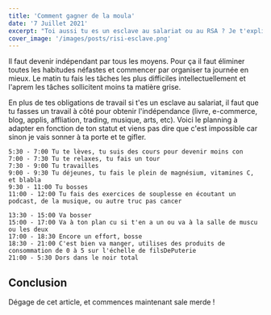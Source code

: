 ```yaml
---
title: 'Comment gagner de la moula'
date: '7 Juillet 2021'
excerpt: "Toi aussi tu es un esclave au salariat ou au RSA ? Je t'explique tout"
cover_image: '/images/posts/risi-esclave.png'
---
```


Il faut devenir indépendant par tous les moyens. Pour ça il faut éliminer toutes les habitudes néfastes et commencer par organiser ta journée en mieux. Le matin tu fais les tâches les plus difficiles intellectuellement et l'aprem les tâches sollicitent moins ta matière grise. 

En plus de tes obligations de travail si t'es un esclave au salariat, il faut que tu fasses un travail à côté pour obtenir l'indépendance (livre, e-commerce, blog, applis, affliation, trading, musique, arts, etc). Voici le planning à adapter en fonction de ton statut et viens pas dire que c'est impossible car sinon je vais sonner à ta porte et te gifler.

    5:30 - 7:00 Tu te lèves, tu suis des cours pour devenir moins con
    7:00 - 7:30 Tu te relaxes, tu fais un tour
    7:30 - 9:00 Tu travailles
    9:00 - 9:30 Tu déjeunes, tu fais le plein de magnésium, vitamines C, et blabla
    9:30 - 11:00 Tu bosses
    11:00 - 12:00 Tu fais des exercices de souplesse en écoutant un podcast, de la musique, ou autre truc pas cancer

    13:30 - 15:00 Va bosser
    15:00 - 17:00 Va à ton plan cu si t'en a un ou va à la salle de muscu ou les deux
    17:00 - 18:30 Encore un effort, bosse
    18:30 - 21:00 C'est bien va manger, utilises des produits de consommation de 0 à 5 sur l'échelle de filsDePuterie
    21:00 - 5:30 Dors dans le noir total

## Conclusion

Dégage de cet article, et commences maintenant sale merde !
